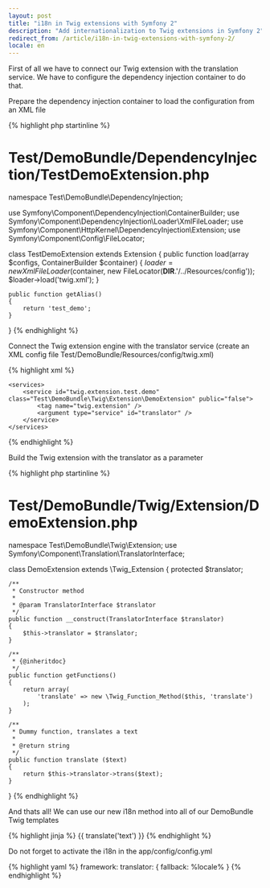 ```yaml
---
layout: post
title: "i18n in Twig extensions with Symfony 2"
description: "Add internationalization to Twig extensions in Symfony 2"
redirect_from: /article/i18n-in-twig-extensions-with-symfony-2/
locale: en
---
```


First of all we have to connect our Twig extension with the translation service. We have to configure the dependency injection container to do that.

Prepare the dependency injection container to load the configuration from an XML file

{% highlight php startinline %}
# Test/DemoBundle/DependencyInjection/TestDemoExtension.php

namespace Test\DemoBundle\DependencyInjection;

use Symfony\Component\DependencyInjection\ContainerBuilder;
use Symfony\Component\DependencyInjection\Loader\XmlFileLoader;
use Symfony\Component\HttpKernel\DependencyInjection\Extension;
use Symfony\Component\Config\FileLocator;

class TestDemoExtension extends Extension
{
    public function load(array $configs, ContainerBuilder $container)
    {
        $loader = new XmlFileLoader($container, new FileLocator(__DIR__.'/../Resources/config'));
        $loader->load('twig.xml');
    }

    public function getAlias()
    {
        return 'test_demo';
    }
}
{% endhighlight %}

Connect the Twig extension engine with the translator service (create an XML config file Test/DemoBundle/Resources/config/twig.xml)

{% highlight xml %}
<?xml version="1.0" ?>
<container xmlns="http://symfony.com/schema/dic/services"
    xmlns:xsi="http://www.w3.org/2001/XMLSchema-instance"
    xsi:schemaLocation="http://symfony.com/schema/dic/services http://symfony.com/schema/dic/services/services-1.0.xsd">

    <services>
        <service id="twig.extension.test.demo" class="Test\DemoBundle\Twig\Extension\DemoExtension" public="false">
            <tag name="twig.extension" />
            <argument type="service" id="translator" />
        </service>
    </services>
</container>

{% endhighlight %}

Build the Twig extension with the translator as a parameter

{% highlight php startinline %}
# Test/DemoBundle/Twig/Extension/DemoExtension.php

namespace Test\DemoBundle\Twig\Extension;
use Symfony\Component\Translation\TranslatorInterface;

class DemoExtension extends \Twig_Extension
{
    protected $translator;

    /**
     * Constructor method
     *
     * @param TranslatorInterface $translator
     */
    public function __construct(TranslatorInterface $translator)
    {
        $this->translator = $translator;
    }

    /**
     * {@inheritdoc}
     */
    public function getFunctions()
    {
        return array(
            'translate' => new \Twig_Function_Method($this, 'translate')
        );
    }

    /**
     * Dummy function, translates a text
     *
     * @return string
     */
    public function translate ($text)
    {
        return $this->translator->trans($text);
    }
}
{% endhighlight %}

And thats all! We can use our new i18n method into all of our DemoBundle Twig templates

{% highlight jinja %}
{{ translate('text') }}
{% endhighlight %}

Do not forget to activate the i18n in the app/config/config.yml

{% highlight yaml %}
framework:
    translator:      { fallback: %locale% }
{% endhighlight %}